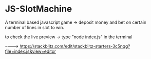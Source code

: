 # JS-SlotMachine
 A terminal based javascript game -> deposit money and bet on certain number of lines in slot to win.
 
 to check the live preview -> type "node index.js" in the terminal
 
 ----> https://stackblitz.com/edit/stackblitz-starters-3c5nqg?file=index.js&view=editor
 
